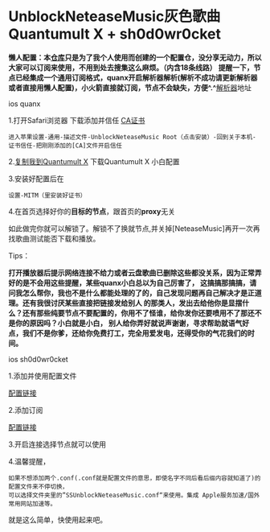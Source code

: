 # UnblockNeteaseMusic灰色歌曲  Quantumult X + sh0d0wr0cket 
**懒人配置：本[仓库](https://github.com/o7y0/Rules/tree/1)只是为了我个人使用而创建的一个配置仓，没分享无动力，所以大家可以订阅来使用，不用到处去搜集这么麻烦。（内含18条线路）**
**提醒一下，节点已经集成一个通用订阅格式，quanx开启解析器解析(解析不成功请更新解析器或者直接用懒人配置)，小火箭直接就订阅，节点不会缺失，方便^.^**[解析器](https://raw.githubusercontent.com/KOP-XIAO/QuantumultX/master/Scripts/resource-parser.js)地址

ios quanx

1.打开Safari浏览器
  下载添加并信任
  [CA证书](https://raw.githubusercontent.com/o7y0/GeneralSubscribe/main/UnblockNeteaseMusic/ca.crt)

    进入苹果设置-通用-描述文件-UnblockNeteaseMusic Root（点击安装）-回到关于本机-证书信任-把刚刚添加的[CA]文件开启信任 
  
2.[复制我到Quantumult X](https://raw.githubusercontent.com/o7y0/Rules/1/Rules.conf)    下载Quantumult X 小白配置

3.安装好配置后在
 
    设置-MITM（里安装好证书）

4.在首页选择好你的**目标的节点**，跟首页的**proxy**无关

如此做完你就可以解锁了。解锁不了换就节点,并关掉[NeteaseMusic]再开一次再找歌曲测试能否下载和播放。

Tips：

**打开播放器后提示网络连接不给力或者云盘歌曲已删除这些都没关系，因为正常弄好的是不会用这些提醒，某些quanx小白总以为自己厉害了，
这搞搞那搞搞，请问我怎么帮你，我也不是什么都能处理的了的，自己发现问题再自己解决才是正道理。还有我很讨厌某些直接把链接发给别人
的那类人，发出去给他你是显摆什么？还有那些纯要节点不要配置的，你用不了怪谁，给你发你还要喷用不了那还不是你的原因吗？小白就是小白，
别人给你弄好就说声谢谢，寻求帮助就语气好点，我们不是你爹，还给你免费打工，完全用爱发电，还得受你的气花我们的时间。**


ios sh0d0wr0cket

1.添加并使用配置文件

   [配置链接](https://raw.githubusercontent.com/o7y0/GeneralSubscribe/main/UnblockNeteaseMusic/SSUnblockNeteaseMusic.conf)

2.添加订阅

   [配置链接](https://raw.githubusercontent.com/o7y0/GeneralSubscribe/main/UnblockNeteaseMusic/UnblockNeteaseMusic.txt)
	
3.开启连接选择节点就可以使用

4.温馨提醒，

    如果不想添加两个.conf(.conf就是配置文件的意思，即使名字不同后看后缀内容就知道了)的配置文件来不停切换，
    可以选择文件夹里的”SSUnblockNeteaseMusic.conf“来使用。集成 Apple服务加速/国外常用网站加速等。

就是这么简单，快使用起来吧。
